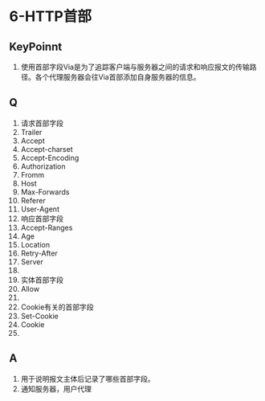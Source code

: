 # 6-HTTP首部

## KeyPoinnt
1. 使用首部字段Via是为了追踪客户端与服务器之间的请求和响应报文的传输路径。各个代理服务器会往Via首部添加自身服务器的信息。

## Q
1. 请求首部字段
  1. Trailer
  2. Accept
  3. Accept-charset
  4. Accept-Encoding
  5. Authorization
  6. Fromm
  7. Host
  8. Max-Forwards
  9. Referer
  10. User-Agent
2. 响应首部字段
  1. Accept-Ranges
  2. Age
  3. Location
  4. Retry-After
  5. Server
  6. 
3. 实体首部字段
  1. Allow
  2. 
4. Cookie有关的首部字段
  1. Set-Cookie
  2. Cookie
5. 


## A
1. 用于说明报文主体后记录了哪些首部字段。
2. 通知服务器，用户代理
